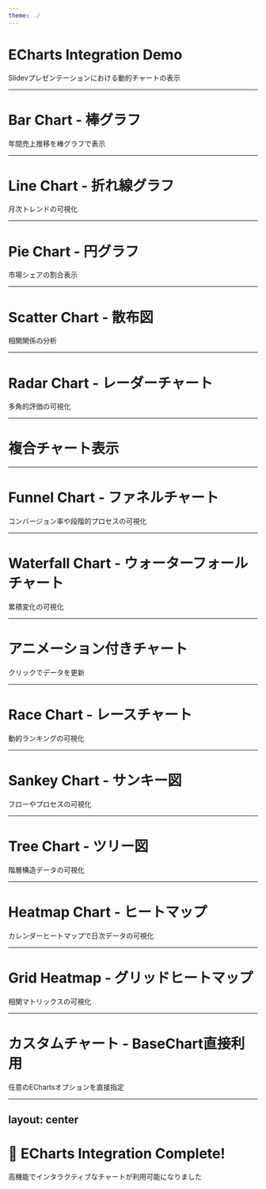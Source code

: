 ```yaml
---
theme: ./
---
```


# ECharts Integration Demo

Slidevプレゼンテーションにおける動的チャートの表示

---

# Bar Chart - 棒グラフ

年間売上推移を棒グラフで表示

<div class="h-80">
  <BarChart
    :key="$slidev.nav.currentPage"
    title="年間売上推移"
    :labels="['2021年', '2022年', '2023年', '2024年']"
    :series="[
      { name: '製品A', data: [120, 200, 150, 180] },
      { name: '製品B', data: [80, 90, 110, 140] },
      { name: '製品C', data: [60, 70, 85, 95] }
    ]"
    x-axis-name="年度"
    y-axis-name="売上（百万円）"
  />
</div>

---

# Line Chart - 折れ線グラフ

月次トレンドの可視化

<div class="h-80">
  <LineChart
    :key="$slidev.nav.currentPage"
    title="月次アクセス数推移"
    :labels="['1月', '2月', '3月', '4月', '5月', '6月']"
    :series="[
      { 
        name: 'ページビュー', 
        data: [1200, 1320, 1010, 1340, 900, 2300],
        smooth: true
      },
      { 
        name: 'ユニークユーザー', 
        data: [820, 932, 901, 934, 1290, 1330],
        smooth: true,
        areaStyle: {}
      }
    ]"
    x-axis-name="月"
    y-axis-name="アクセス数"
  />
</div>

---

# Pie Chart - 円グラフ

市場シェアの割合表示

<div class="h-80 flex items-center justify-center">
  <PieChart
    :key="$slidev.nav.currentPage"
    title="市場シェア分析"
    :data="[
      { value: 1048, name: 'Google' },
      { value: 735, name: 'Facebook' },
      { value: 580, name: 'Amazon' },
      { value: 484, name: 'Apple' },
      { value: 300, name: 'Microsoft' }
    ]"
  />
</div>

---

# Scatter Chart - 散布図

相関関係の分析

<div class="h-80">
  <ScatterChart
    :key="$slidev.nav.currentPage"
    title="価格と満足度の相関"
    :series="[
      {
        name: '製品グループA',
        data: [[10.0, 8.04], [8.07, 6.95], [13.0, 7.58], [9.05, 8.81], [11.0, 8.33], [14.0, 7.66], [13.4, 6.81], [10.0, 6.33], [14.0, 8.96], [12.5, 6.82]]
      },
      {
        name: '製品グループB',
        data: [[10.0, 9.14], [8.07, 8.14], [13.0, 8.74], [9.05, 8.77], [11.0, 9.26], [14.0, 8.10], [13.4, 8.13], [10.0, 7.26], [14.0, 9.42], [12.5, 8.27]]
      }
    ]"
    x-axis-name="価格（千円）"
    y-axis-name="満足度スコア"
  />
</div>

---

# Radar Chart - レーダーチャート

多角的評価の可視化

<div class="h-80">
  <RadarChart
    :key="$slidev.nav.currentPage"
    title="スキル評価"
    :indicators="[
      { name: 'JavaScript', max: 100 },
      { name: 'TypeScript', max: 100 },
      { name: 'Vue.js', max: 100 },
      { name: 'React', max: 100 },
      { name: 'Node.js', max: 100 },
      { name: 'Python', max: 100 }
    ]"
    :data="[
      { 
        name: '現在のスキル', 
        value: [85, 90, 95, 70, 80, 60],
        areaStyle: { opacity: 0.5 }
      },
      { 
        name: '目標スキル', 
        value: [95, 95, 100, 85, 90, 80],
        areaStyle: { opacity: 0.3 }
      }
    ]"
  />
</div>

---

# 複合チャート表示

<div class="grid grid-cols-2 gap-4">
  <div class="h-64">
    <BarChart
      :key="$slidev.nav.currentPage"
      title="四半期売上"
      :labels="['Q1', 'Q2', 'Q3', 'Q4']"
      :series="[
        { name: '2023', data: [120, 132, 101, 134] },
        { name: '2024', data: [145, 162, 143, 178] }
      ]"
    />
  </div>
  <div class="h-64">
    <PieChart
      :key="$slidev.nav.currentPage + '_pie'"
      title="売上内訳"
      :data="[
        { value: 335, name: '直販' },
        { value: 310, name: '代理店' },
        { value: 234, name: 'オンライン' },
        { value: 135, name: 'その他' }
      ]"
      :show-legend="false"
    />
  </div>
</div>

---

# Funnel Chart - ファネルチャート

コンバージョン率や段階的プロセスの可視化

<div class="h-80">
  <FunnelChart
    :key="$slidev.nav.currentPage"
    title="コンバージョンファネル"
    :data="[
      { value: 100, name: '訪問' },
      { value: 80, name: 'クリック' },
      { value: 60, name: '閲覧' },
      { value: 40, name: '問い合わせ' },
      { value: 20, name: '購入' }
    ]"
    sort="descending"
  />
</div>

---

# Waterfall Chart - ウォーターフォールチャート

累積変化の可視化

<div class="h-80">
  <WaterfallChart
    :key="$slidev.nav.currentPage"
    title="月次収支の推移"
    :data="[
      { name: '期初残高', value: 1000, type: 'total' },
      { name: '売上1', value: 450 },
      { name: '売上2', value: 380 },
      { name: '経費1', value: -220, type: 'expense' },
      { name: '売上3', value: 300 },
      { name: '経費2', value: -180, type: 'expense' },
      { name: '売上4', value: 250 },
      { name: '経費3', value: -150, type: 'expense' }
    ]"
    :show-total="true"
  />
</div>

---

# アニメーション付きチャート

クリックでデータを更新

<div class="h-80" v-click>
  <LineChart
    title="動的データ更新"
    :labels="['Jan', 'Feb', 'Mar', 'Apr', 'May']"
    :series="[
      { 
        name: 'データセット', 
        data: $slidev.nav.clicks > 0 ? [100, 180, 140, 200, 160] : [50, 60, 55, 70, 65],
        smooth: true,
        areaStyle: { opacity: 0.3 }
      }
    ]"
  />
</div>

---

# Race Chart - レースチャート

動的ランキングの可視化

<div class="h-96">
  <RaceChart
    :key="$slidev.nav.currentPage"
    title="売上ランキングの推移"
    :data="[
      { 
        name: '製品A', 
        values: [
          { period: '2021年', value: 120 },
          { period: '2022年', value: 200 },
          { period: '2023年', value: 150 },
          { period: '2024年', value: 180 }
        ],
        color: '#5470c6'
      },
      { 
        name: '製品B', 
        values: [
          { period: '2021年', value: 80 },
          { period: '2022年', value: 90 },
          { period: '2023年', value: 110 },
          { period: '2024年', value: 140 }
        ],
        color: '#91cc75'
      },
      { 
        name: '製品C', 
        values: [
          { period: '2021年', value: 60 },
          { period: '2022年', value: 70 },
          { period: '2023年', value: 85 },
          { period: '2024年', value: 195 }
        ],
        color: '#fac858'
      },
      { 
        name: '製品D', 
        values: [
          { period: '2021年', value: 90 },
          { period: '2022年', value: 100 },
          { period: '2023年', value: 120 },
          { period: '2024年', value: 150 }
        ],
        color: '#ee6666'
      },
      { 
        name: '製品E', 
        values: [
          { period: '2021年', value: 50 },
          { period: '2022年', value: 180 },
          { period: '2023年', value: 160 },
          { period: '2024年', value: 170 }
        ],
        color: '#73c0de'
      }
    ]"
    unit="百万円"
    :max-bars="5"
    :update-frequency="1500"
    :auto-play="true"
  />
</div>

---

# Sankey Chart - サンキー図

フローやプロセスの可視化

<div class="h-80">
  <SankeyChart
    :key="$slidev.nav.currentPage"
    title="エネルギーフロー"
    :nodes="[
      { name: '石炭' },
      { name: '天然ガス' },
      { name: '原子力' },
      { name: '再生可能' },
      { name: '火力発電' },
      { name: '原子力発電' },
      { name: '再生可能発電' },
      { name: '産業' },
      { name: '家庭' },
      { name: '商業' },
      { name: '輸送' }
    ]"
    :links="[
      { source: '石炭', target: '火力発電', value: 150 },
      { source: '天然ガス', target: '火力発電', value: 120 },
      { source: '原子力', target: '原子力発電', value: 100 },
      { source: '再生可能', target: '再生可能発電', value: 80 },
      { source: '火力発電', target: '産業', value: 130 },
      { source: '火力発電', target: '家庭', value: 70 },
      { source: '火力発電', target: '商業', value: 40 },
      { source: '火力発電', target: '輸送', value: 30 },
      { source: '原子力発電', target: '産業', value: 40 },
      { source: '原子力発電', target: '家庭', value: 30 },
      { source: '原子力発電', target: '商業', value: 30 },
      { source: '再生可能発電', target: '産業', value: 30 },
      { source: '再生可能発電', target: '家庭', value: 30 },
      { source: '再生可能発電', target: '商業', value: 20 }
    ]"
    orient="horizontal"
    :node-width="20"
    :node-gap="8"
  />
</div>

---

# Tree Chart - ツリー図

階層構造データの可視化

<div class="h-96">
  <TreeChart
    :key="$slidev.nav.currentPage"
    title="ファイル構造"
    :data="{
      name: 'flare',
      children: [
        {
          name: 'data',
          children: [
            {
              name: 'converters',
              children: [
                { name: 'Converters', value: 721 },
                { name: 'DelimitedTextConverter', value: 4294 }
              ]
            },
            {
              name: 'DataUtil',
              value: 3322
            }
          ]
        },
        {
          name: 'display',
          children: [
            { name: 'DirtySprite', value: 8833 },
            { name: 'LineSprite', value: 1732 },
            { name: 'RectSprite', value: 3623 }
          ]
        },
        {
          name: 'flex',
          children: [{ name: 'FlareVis', value: 4116 }]
        },
        {
          name: 'query',
          children: [
            { name: 'AggregateExpression', value: 1616 },
            { name: 'And', value: 1027 },
            { name: 'Arithmetic', value: 3891 },
            { name: 'Average', value: 891 },
            { name: 'BinaryExpression', value: 2893 },
            { name: 'Comparison', value: 5103 },
            { name: 'CompositeExpression', value: 3677 },
            { name: 'Count', value: 781 },
            { name: 'DateUtil', value: 4141 },
            { name: 'Distinct', value: 933 },
            {
              name: 'methods',
              children: [
                { name: 'add', value: 593 },
                { name: 'and', value: 330 },
                { name: 'average', value: 287 },
                { name: 'count', value: 277 },
                { name: 'distinct', value: 292 },
                { name: 'div', value: 595 },
                { name: 'eq', value: 594 },
                { name: 'fn', value: 460 }
              ]
            },
            { name: 'Query', value: 13896 },
            { name: 'Range', value: 1594 },
            { name: 'StringUtil', value: 4130 },
            { name: 'Variable', value: 1124 }
          ]
        },
        {
          name: 'scale',
          children: [
            { name: 'IScaleMap', value: 2105 },
            { name: 'LinearScale', value: 1316 },
            { name: 'LogScale', value: 3151 },
            { name: 'OrdinalScale', value: 3770 },
            { name: 'Scale', value: 4268 }
          ]
        }
      ]
    }"
    orient="LR"
    :expand-and-collapse="true"
    :initial-tree-depth="3"
    edge-shape="polyline"
    edge-fork-position="63%"
  />
</div>

---

# Heatmap Chart - ヒートマップ

カレンダーヒートマップで日次データの可視化

<div class="h-96">
  <HeatmapChart
    :key="$slidev.nav.currentPage"
    title="Daily Step Count - 2024"
    type="calendar"
    :year="2024"
    :min="0"
    :max="10000"
    :generate-random-data="true"
    :color-steps="5"
  />
</div>

---

# Grid Heatmap - グリッドヒートマップ

相関マトリックスの可視化

<div class="h-80">
  <HeatmapChart
    :key="$slidev.nav.currentPage"
    title="相関マトリックス"
    type="grid"
    :x-labels="['月', '火', '水', '木', '金', '土', '日']"
    :y-labels="['朝', '昼', '夕', '夜']"
    :data="[
      [0, 0, 50], [1, 0, 120], [2, 0, 90], [3, 0, 70], [4, 0, 110], [5, 0, 130], [6, 0, 85],
      [0, 1, 130], [1, 1, 150], [2, 1, 200], [3, 1, 180], [4, 1, 220], [5, 1, 170], [6, 1, 140],
      [0, 2, 80], [1, 2, 100], [2, 2, 90], [3, 2, 110], [4, 2, 95], [5, 2, 120], [6, 2, 105],
      [0, 3, 60], [1, 3, 70], [2, 3, 75], [3, 3, 65], [4, 3, 55], [5, 3, 80], [6, 3, 90]
    ]"
    :min="0"
    :max="250"
    orientation="horizontal"
  />
</div>

---

# カスタムチャート - BaseChart直接利用

任意のEChartsオプションを直接指定

<div class="h-80">
  <BaseChart
    :key="$slidev.nav.currentPage"
    :option="{
      title: { text: 'カスタム3Dパイチャート', left: 'center' },
      tooltip: { trigger: 'item' },
      series: [{
        type: 'pie',
        radius: ['40%', '70%'],
        roseType: 'area',
        itemStyle: {
          borderRadius: 8,
          borderColor: '#fff',
          borderWidth: 2
        },
        data: [
          { value: 40, name: 'rose 1' },
          { value: 38, name: 'rose 2' },
          { value: 32, name: 'rose 3' },
          { value: 30, name: 'rose 4' },
          { value: 28, name: 'rose 5' },
          { value: 26, name: 'rose 6' },
          { value: 22, name: 'rose 7' },
          { value: 18, name: 'rose 8' }
        ]
      }]
    }"
  />
</div>

---
layout: center
---

# 🎉 ECharts Integration Complete!

高機能でインタラクティブなチャートが利用可能になりました

<script setup>
import { BarChart, LineChart, PieChart, ScatterChart, RadarChart, FunnelChart, WaterfallChart, RaceChart, SankeyChart, TreeChart, HeatmapChart, BaseChart } from './components/charts';
</script>